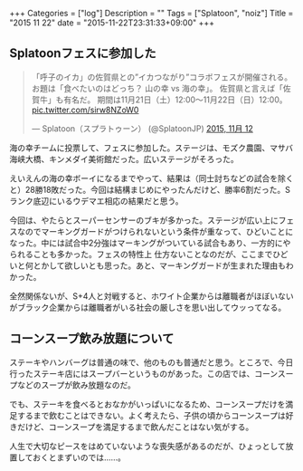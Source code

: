 +++
Categories = ["log"]
Description = ""
Tags = ["Splatoon", "noiz"]
Title = "2015 11 22"
date = "2015-11-22T23:31:33+09:00"
+++

## Splatoonフェスに参加した
<blockquote class="twitter-tweet" lang="ja"><p lang="ja" dir="ltr">「呼子のイカ」の佐賀県との”イカつながり”コラボフェスが開催される。&#10;お題は「食べたいのはどっち？ 山の幸 vs 海の幸」。&#10;佐賀県と言えば「佐賀牛」も有名だ。&#10;期間は11月21日（土）12:00～11月22日（日）12:00。 <a href="https://t.co/sirw8NZoW0">pic.twitter.com/sirw8NZoW0</a></p>&mdash; Splatoon（スプラトゥーン） (@SplatoonJP) <a href="https://twitter.com/SplatoonJP/status/664947717517348864">2015, 11月 12</a></blockquote>
<script async src="//platform.twitter.com/widgets.js" charset="utf-8"></script>

海の幸チームに投票して、フェスに参加した。ステージは、モズク農園、マサバ海峡大橋、キンメダイ美術館だった。広いステージがそろった。

えいえんの海の幸ボーイになるまでやって、結果は（同士討ちなどの試合を除くと）28勝18敗だった。今回は結構まじめにやったんだけど、勝率6割だった。Sランク底辺にいるウデマエ相応の結果だと思う。

今回は、やたらとスーパーセンサーのブキが多かった。ステージが広い上にフェスなのでマーキングガードがつけられないという条件が重なって、ひどいことになった。中には試合中2分強はマーキングがついている試合もあり、一方的にやられることも多かった。フェスの特性上 仕方ないことなのだが、ここまでひどいと何とかして欲しいとも思った。あと、マーキングガードが生まれた理由もわかった。

全然関係ないが、S+4人と対戦すると、ホワイト企業からは離職者がほぼいないがブラック企業からは離職者がいる社会の厳しさを思い出してウッってなる。

## コーンスープ飲み放題について
ステーキやハンバーグは普通の味で、他のものも普通だと思う。ところで、今日行ったステーキ店にはスープバーというものがあった。この店では、コーンスープなどのスープが飲み放題なのだ。

でも、ステーキを食べるとおなかがいっぱいになるため、コーンスープだけを満足するまで飲むことはできない。よく考えたら、子供の頃からコーンスープは好きだけど、コーンスープを満足するまで飲んだことはない気がする。

人生で大切なピースをはめていないような喪失感があるのだが、ひょっとして放置しておくとまずいのでは……。